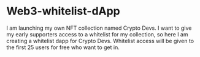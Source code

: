 # Web3-whitelist-dApp
I am launching my own NFT collection named Crypto Devs. I want to give my early supporters access to a whitelist for my collection, so here I am creating a whitelist dapp for Crypto Devs. Whitelist access will be given to the first 25 users for free who want to get in.
